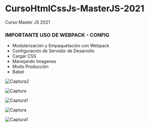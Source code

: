 # CursoHtmlCssJs-MasterJS-2021
Curso Master JS 2021

### IMPORTANTE USO DE WEBPACK - CONFIG
 - Modularización y Empaquetación con Webpack
 - Configuración de Servidor de Desarrollo
 - Cargar CSS
 - Manejando Imagenes
 - Modo Producción
 - Babel
 
 ![Captura2](https://user-images.githubusercontent.com/7141537/145685956-0e5781d6-7a4a-43ee-8c22-a38bd753cae5.PNG)
 
![Captura](https://user-images.githubusercontent.com/7141537/145685957-0fb6e9a5-503a-42d9-8885-550c04f2de68.PNG)

![Captura1](https://user-images.githubusercontent.com/7141537/145685958-578c2d74-8536-4287-9de0-cd06f7718ffd.PNG)

![Captura](https://user-images.githubusercontent.com/7141537/145686439-0a197d89-acbc-4423-99e5-ea9d000a63c8.PNG)

![Captura1](https://user-images.githubusercontent.com/7141537/145686438-0b6e7a72-30bd-4923-afb5-c4ff6796e73b.PNG)
